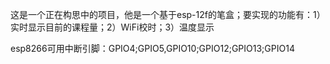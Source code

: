 这是一个正在构思中的项目，他是一个基于esp-12f的笔盒；要实现的功能有：1）实时显示目前的课程量；2）WiFi校时；3）温度显示

esp8266可用中断引脚：GPIO4;GPIO5,GPIO10;GPIO12;GPIO13;GPIO14
